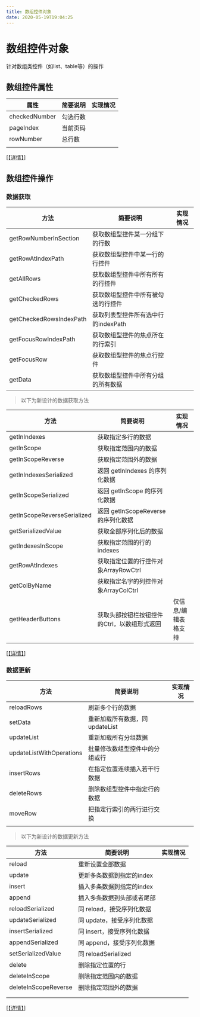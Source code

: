 ```yaml
---
title: 数组控件对象
date: 2020-05-19T19:04:25
---
```


# 数组控件对象

针对数组类控件（如list、table等）的操作

## 数组控件属性

|属性|简要说明|实现情况|
|---|---|---|
|checkedNumber|勾选行数||
|pageIndex|当前页码||
|rowNumber|总行数||
||||

[\[【详情】\]](http://apaas.wxchina.com:8881/technology/113/ "[【详情】]")

## 数组控件操作

### 数据获取

|方法|简要说明|实现情况|
|---|---|---|
|getRowNumberInSection|获取数组型控件某一分组下的行数||
|getRowAtIndexPath|获取数组型控件中某一行的行控件||
|getAllRows|获取数组型控件中所有所有的行控件||
|getCheckedRows|获取数组型控件中所有被勾选的行控件||
|getCheckedRowsIndexPath|获取列表型控件所有选中行的indexPath||
|getFocusRowIndexPath|获取数组型控件的焦点所在的行索引||
|getFocusRow|获取数组型控件的焦点行控件||
|getData|获取数组型控件中所有分组的所有数据||

> 以下为新设计的数据获取方法

|方法|简要说明|实现情况|
|---|---|---|
|getInIndexes|获取指定多行的数据||
|getInScope|获取指定范围内的数据||
|getInScopeReverse|获取指定范围外的数据||
|getInIndexesSerialized|返回 getInIndexes 的序列化数据||
|getInScopeSerialized|返回 getInScope 的序列化数据||
|getInScopeReverseSerialized|返回 getInScopeReverse 的序列化数据||
|getSerializedValue|获取全部序列化后的数据||
|getIndexesInScope|获取指定范围的行的indexes||
|getRowAtIndexes|获取指定位置的行控件对象ArrayRowCtrl||
|getColByName|获取指定名字的列控件对象ArrayColCtrl||
|getHeaderButtons|获取头部按钮栏按钮控件的Ctrl，以数组形式返回|仅信息/编辑表格支持|

[\[【详情】\]](http://apaas.wxchina.com:8881/technology/114/ "[【详情】]")

### 数据更新

|方法|简要说明|实现情况|
|---|---|---|
|reloadRows|刷新多个行的数据||
|setData|重新加载所有数据，同updateList||
|updateList|重新加载所有分组数据||
|updateListWithOperations|批量修改数组型控件中的分组或行||
|insertRows|在指定位置连续插入若干行数据||
|deleteRows|删除数组型控件中指定行的数据||
|moveRow|把指定行索引的两行进行交换||
||||

> 以下为新设计的数据更新方法

|方法|简要说明|实现情况|
|---|---|---|
|reload|重新设置全部数据||
|update|更新多条数据到指定的index||
|insert|插入多条数据到指定的index||
|append|插入多条数据到头部或者尾部||
|reloadSerialized|同 reload，接受序列化数据||
|updateSerialized|同 update，接受序列化数据||
|insertSerialized|同 insert，接受序列化数据||
|appendSerialized|同 append，接受序列化数据||
|setSerializedValue|同 reloadSerialized||
|delete|删除指定位置的行||
|deleteInScope|删除指定范围内的数据||
|deleteInScopeReverse|删除指定范围外的数据||
||||
||||

[\[【详情】\]](http://apaas.wxchina.com:8881/technology/115/ "[【详情】]")